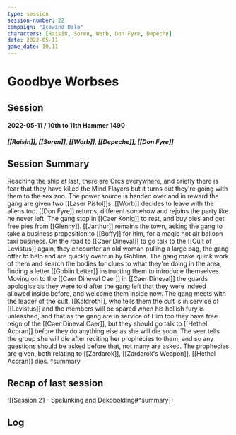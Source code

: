 ```yaml
---
type: session
session-number: 22
campaign: "Icewind Dale"
characters: [Raisin, Soren, Worb, Don Fyre, Depeche]
date: 2022-05-11
game_date: 10,11
---
```


# Goodbye Worbses
## Session 
#### 2022-05-11 / 10th to 11th Hammer 1490
##### [[Raisin]], [[Soren]], [[Worb]], [[Depeche]], [[Don Fyre]]

## Session Summary
Reaching the ship at last, there are Orcs everywhere, and briefly there is fear that they have killed the Mind Flayers but it turns out they're going with them to the sex zoo. The power source is handed over and in reward the gang are given two [[Laser Pistol]]s. [[Worb]] decides to leave with the aliens too.
[[Don Fyre]] returns, different somehow and rejoins the party like he never left.
The gang stop in [[Caer Konig]] to rest, and buy pies and get free pies from [[Glenny]]. [[Jarthur]] remains the town, asking the gang to take a business proposition to [[Boffy]] for him, for a magic hot air balloon taxi business.
On the road to [[Caer Dineval]] to go talk to the [[Cult of Levistus]] again, they encounter an old woman pulling a large bag, the gang offer to help and are quickly overrun by Goblins. The gang make quick work of them and search the bodies for clues to what they're doing in the area, finding a letter [[Goblin Letter]] instructing them to introduce themselves.
Moving on to the [[Caer Dineval Caer]] in [[Caer Dineval]] the guards apologise as they were told after the gang left that they were indeed allowed inside before, and welcome them inside now. The gang meets with the leader of the cult, [[Kaldroth]], who tells them the cult is in service of [[Levistus]] and the members will be spared when his hellish fury is unleashed, and that as the gang are in service of Him too they have free reign of the [[Caer Dineval Caer]], but they should go talk to [[Hethel Acoran]] before they do anything else as she will die soon.
The seer tells the group she will die after reciting her prophecies to them, and so any questions should be asked before that, not many are asked.
The prophecies are given, both relating to [[Zardarok]], [[Zardarok's Weapon]]. [[Hethel Acoran]] dies.
^summary

## Recap of last session
![[Session 21 - Spelunking and Dekobolding#^summary]]

## Log

